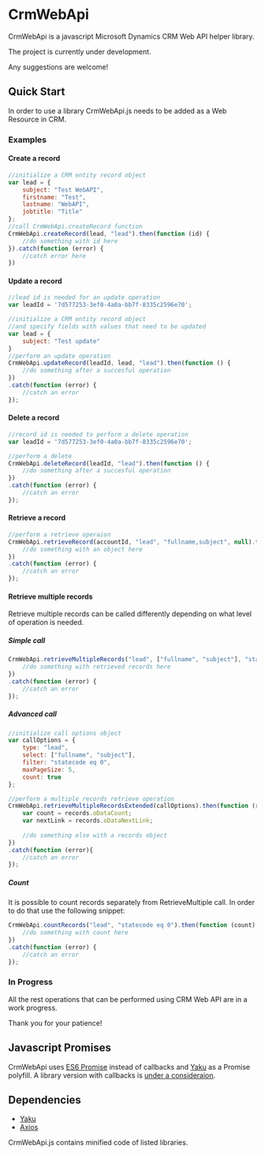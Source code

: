 # CrmWebApi
CrmWebApi is a javascript Microsoft Dynamics CRM Web API helper library.

The project is currently under development.

Any suggestions are welcome!

## Quick Start
In order to use a library CrmWebApi.js needs to be added as a Web Resource in CRM.

### Examples
#### Create a record

```js
//initialize a CRM entity record object
var lead = {
    subject: "Test WebAPI",
    firstname: "Test",
    lastname: "WebAPI",
    jobtitle: "Title"
};
//call CrmWebApi.createRecord function
CrmWebApi.createRecord(lead, "lead").then(function (id) {
    //do something with id here
}).catch(function (error) {
    //catch error here
})
```

#### Update a record

```js
//lead id is needed for an update operation
var leadId = '7d577253-3ef0-4a0a-bb7f-8335c2596e70';

//initialize a CRM entity record object
//and specify fields with values that need to be updated
var lead = {
    subject: "Test update"
}
//perform an update operation
CrmWebApi.updateRecord(leadId, lead, "lead").then(function () {
    //do something after a succesful operation
})
.catch(function (error) {
    //catch an error
});
```

#### Delete a record

```js
//record id is needed to perform a delete operation
var leadId = '7d577253-3ef0-4a0a-bb7f-8335c2596e70';

//perform a delete
CrmWebApi.deleteRecord(leadId, "lead").then(function () {
    //do something after a succesful operation
})
.catch(function (error) {
    //catch an error
});
```

#### Retrieve a record

```js
//perform a retrieve operaion
CrmWebApi.retrieveRecord(accountId, "lead", "fullname,subject", null).then(function (object) {
    //do something with an object here
})
.catch(function (error) {
    //catch an error
});
```

#### Retrieve multiple records

Retrieve multiple records can be called differently depending on what level of operation is needed.

##### Simple call

```js
CrmWebApi.retrieveMultipleRecords("lead", ["fullname", "subject"], "statecode eq 0", null).then(function (records) {
    //do something with retrieved records here
})
.catch(function (error) {
    //catch an error
});
```

##### Advanced call

```js
//initialize call options object
var callOptions = {
    type: "lead",
    select: ["fullname", "subject"],
    filter: "statecode eq 0",
    maxPageSize: 5,
    count: true
};

//perform a multiple records retrieve operation
CrmWebApi.retrieveMultipleRecordsExtended(callOptions).then(function (records) {
    var count = records.oDataCount;
    var nextLink = records.oDataNextLink;
    
    //do something else with a records object
})
.catch(function (error){
    //catch an error
});
```

##### Count

It is possible to count records separately from RetrieveMultiple call. In order to do that use the following snippet:

```js
CrmWebApi.countRecords("lead", "statecode eq 0").then(function (count) {
    //do something with count here
})
.catch(function (error) {
    //catch an error
});
```

### In Progress
All the rest operations that can be performed using CRM Web API are in a work progress.

Thank you for your patience!

## Javascript Promises
CrmWebApi uses [ES6 Promise](https://developer.mozilla.org/en/docs/Web/JavaScript/Reference/Global_Objects/Promise) instead of callbacks and [Yaku](https://github.com/ysmood/yaku) as a Promise polyfill.
A library version with callbacks is [under a consideraion](https://github.com/o4u/CrmWebApi/issues/1).

## Dependencies
* [Yaku](https://github.com/ysmood/yaku)
* [Axios](https://github.com/mzabriskie/axios)

CrmWebApi.js contains minified code of listed libraries.
